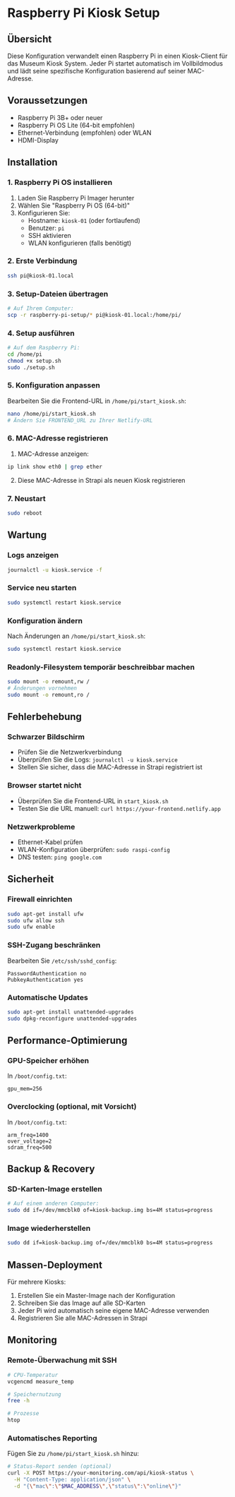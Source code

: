 # Raspberry Pi Kiosk Setup

## Übersicht
Diese Konfiguration verwandelt einen Raspberry Pi in einen Kiosk-Client für das Museum Kiosk System. Jeder Pi startet automatisch im Vollbildmodus und lädt seine spezifische Konfiguration basierend auf seiner MAC-Adresse.

## Voraussetzungen
- Raspberry Pi 3B+ oder neuer
- Raspberry Pi OS Lite (64-bit empfohlen)
- Ethernet-Verbindung (empfohlen) oder WLAN
- HDMI-Display

## Installation

### 1. Raspberry Pi OS installieren
1. Laden Sie Raspberry Pi Imager herunter
2. Wählen Sie "Raspberry Pi OS (64-bit)"
3. Konfigurieren Sie:
   - Hostname: `kiosk-01` (oder fortlaufend)
   - Benutzer: `pi`
   - SSH aktivieren
   - WLAN konfigurieren (falls benötigt)

### 2. Erste Verbindung
```bash
ssh pi@kiosk-01.local
```

### 3. Setup-Dateien übertragen
```bash
# Auf Ihrem Computer:
scp -r raspberry-pi-setup/* pi@kiosk-01.local:/home/pi/
```

### 4. Setup ausführen
```bash
# Auf dem Raspberry Pi:
cd /home/pi
chmod +x setup.sh
sudo ./setup.sh
```

### 5. Konfiguration anpassen
Bearbeiten Sie die Frontend-URL in `/home/pi/start_kiosk.sh`:
```bash
nano /home/pi/start_kiosk.sh
# Ändern Sie FRONTEND_URL zu Ihrer Netlify-URL
```

### 6. MAC-Adresse registrieren
1. MAC-Adresse anzeigen:
```bash
ip link show eth0 | grep ether
```
2. Diese MAC-Adresse in Strapi als neuen Kiosk registrieren

### 7. Neustart
```bash
sudo reboot
```

## Wartung

### Logs anzeigen
```bash
journalctl -u kiosk.service -f
```

### Service neu starten
```bash
sudo systemctl restart kiosk.service
```

### Konfiguration ändern
Nach Änderungen an `/home/pi/start_kiosk.sh`:
```bash
sudo systemctl restart kiosk.service
```

### Readonly-Filesystem temporär beschreibbar machen
```bash
sudo mount -o remount,rw /
# Änderungen vornehmen
sudo mount -o remount,ro /
```

## Fehlerbehebung

### Schwarzer Bildschirm
- Prüfen Sie die Netzwerkverbindung
- Überprüfen Sie die Logs: `journalctl -u kiosk.service`
- Stellen Sie sicher, dass die MAC-Adresse in Strapi registriert ist

### Browser startet nicht
- Überprüfen Sie die Frontend-URL in `start_kiosk.sh`
- Testen Sie die URL manuell: `curl https://your-frontend.netlify.app`

### Netzwerkprobleme
- Ethernet-Kabel prüfen
- WLAN-Konfiguration überprüfen: `sudo raspi-config`
- DNS testen: `ping google.com`

## Sicherheit

### Firewall einrichten
```bash
sudo apt-get install ufw
sudo ufw allow ssh
sudo ufw enable
```

### SSH-Zugang beschränken
Bearbeiten Sie `/etc/ssh/sshd_config`:
```
PasswordAuthentication no
PubkeyAuthentication yes
```

### Automatische Updates
```bash
sudo apt-get install unattended-upgrades
sudo dpkg-reconfigure unattended-upgrades
```

## Performance-Optimierung

### GPU-Speicher erhöhen
In `/boot/config.txt`:
```
gpu_mem=256
```

### Overclocking (optional, mit Vorsicht)
In `/boot/config.txt`:
```
arm_freq=1400
over_voltage=2
sdram_freq=500
```

## Backup & Recovery

### SD-Karten-Image erstellen
```bash
# Auf einem anderen Computer:
sudo dd if=/dev/mmcblk0 of=kiosk-backup.img bs=4M status=progress
```

### Image wiederherstellen
```bash
sudo dd if=kiosk-backup.img of=/dev/mmcblk0 bs=4M status=progress
```

## Massen-Deployment

Für mehrere Kiosks:

1. Erstellen Sie ein Master-Image nach der Konfiguration
2. Schreiben Sie das Image auf alle SD-Karten
3. Jeder Pi wird automatisch seine eigene MAC-Adresse verwenden
4. Registrieren Sie alle MAC-Adressen in Strapi

## Monitoring

### Remote-Überwachung mit SSH
```bash
# CPU-Temperatur
vcgencmd measure_temp

# Speichernutzung
free -h

# Prozesse
htop
```

### Automatisches Reporting
Fügen Sie zu `/home/pi/start_kiosk.sh` hinzu:
```bash
# Status-Report senden (optional)
curl -X POST https://your-monitoring.com/api/kiosk-status \
  -H "Content-Type: application/json" \
  -d "{\"mac\":\"$MAC_ADDRESS\",\"status\":\"online\"}"
```